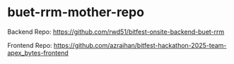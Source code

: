 # buet-rrm-mother-repo

Backend Repo: https://github.com/rwd51/bitfest-onsite-backend-buet-rrm

Frontend Repo: https://github.com/azraihan/bitfest-hackathon-2025-team-apex_bytes-frontend 

